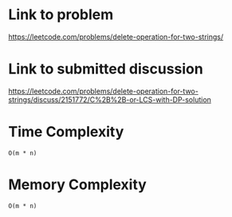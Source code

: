 # Link to problem
https://leetcode.com/problems/delete-operation-for-two-strings/

# Link to submitted discussion
https://leetcode.com/problems/delete-operation-for-two-strings/discuss/2151772/C%2B%2B-or-LCS-with-DP-solution

# Time Complexity
`O(m * n)`

# Memory Complexity
`O(m * n)`
